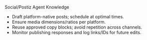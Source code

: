 Social/Postiz Agent Knowledge

- Draft platform-native posts; schedule at optimal times.
- Ensure media dimensions/ratios per platform.
- Reuse approved copy blocks; avoid repetition across channels.
- Monitor publishing responses and log links/IDs for future edits.
